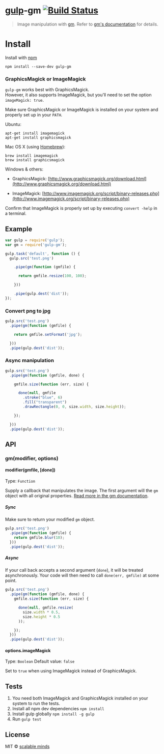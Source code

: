 # [gulp](https://github.com/wearefractal/gulp)-gm [![Build Status](https://drone.io/github.com/scalableminds/gulp-gm/status.png)](https://drone.io/github.com/scalableminds/gulp-gm/latest)

> Image manipulation with [gm](https://github.com/aheckmann/gm). Refer to [gm's documentation](http://aheckmann.github.io/gm/docs.html) for details.


# Install

Install with [npm](https://npmjs.org/package/gulp-gm)

```
npm install --save-dev gulp-gm
```

### GraphicsMagick or ImageMagick
`gulp-gm` works best with GraphicsMagick.  
However, it also supports ImageMagick, but you'll need to set the option `imageMagick: true`.

Make sure GraphicsMagick or ImageMagick is installed on your system and properly set up in your `PATH`.

Ubuntu:

```shell
apt-get install imagemagick
apt-get install graphicsmagick
```

Mac OS X (using [Homebrew](http://brew.sh/)):

```shell
brew install imagemagick
brew install graphicsmagick
```

Windows & others:
- GraphicsMagick: [http://www.graphicsmagick.org/download.html](http://www.graphicsmagick.org/download.html)

- ImageMagick: [http://www.imagemagick.org/script/binary-releases.php](http://www.imagemagick.org/script/binary-releases.php)


Confirm that ImageMagick is properly set up by executing `convert -help` in a terminal.


## Example

```js
var gulp = require('gulp');
var gm = require('gulp-gm');

gulp.task('default', function () {
  gulp.src('test.png')

    .pipe(gm(function (gmfile) {

      return gmfile.resize(100, 100);

    }))

    .pipe(gulp.dest('dist'));
});
```

### Convert png to jpg

```js
gulp.src('test.png')
  .pipe(gm(function (gmfile) {

    return gmfile.setFormat('jpg');

  }))
  .pipe(gulp.dest('dist'));
```

### Async manipulation

```js
gulp.src('test.png')
  .pipe(gm(function (gmfile, done) {

    gmfile.size(function (err, size) {

      done(null, gmfile
        .stroke("blue", 6)
        .fill("transparent")
        .drawRectangle(0, 0, size.width, size.height));

    });

  }))
  .pipe(gulp.dest('dist'));
```

## API

### gm(modifier, options)

#### modifier(gmfile, [done])

Type: `Function`

Supply a callback that manipulates the image. The first argument will the `gm` object with all original properties. [Read more in the gm documentation](http://aheckmann.github.io/gm/docs.html).

##### Sync
Make sure to return your modified `gm` object.

```js
gulp.src('test.png')
  .pipe(gm(function (gmfile) {
    return gmfile.blur(10);
  }))
  .pipe(gulp.dest('dist'));
```

##### Async
If your call back accepts a second argument (`done`), it will be treated asynchronously. Your code will then need to call `done(err, gmfile)` at some point.

```js
gulp.src('test.png')
  .pipe(gm(function (gmfile, done) {
    gmfile.size(function (err, size) {

      done(null, gmfile.resize(
        size.width * 0.5,
        size.height * 0.5
      ));

    });
  }))
  .pipe(gulp.dest('dist'));
```


#### options.imageMagick

Type: `Boolean`
Default value: `false`

Set to `true` when using ImageMagick instead of GraphicsMagick.


## Tests

1. You need both ImageMagick and GraphicsMagick installed on your system to run the tests.
2. Install all npm dev dependencies `npm install`
3. Install gulp globally `npm install -g gulp`
4. Run `gulp test`


## License

MIT © [scalable minds](http://scm.io)

